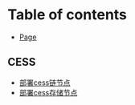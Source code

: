# Table of contents

* [Page](README.md)

## CESS

* [部署cess链节点](cess/bu-shu-cess-lian-jie-dian.md)
* [部署cess存储节点](cess/bu-shu-cess-cun-chu-jie-dian.md)
